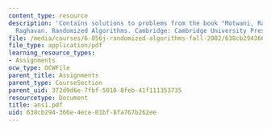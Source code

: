 ```yaml
---
content_type: resource
description: 'Contains solutions to problems from the book "Motwani, Rajeez, and Prabhakar
  Raghavan. Randomized Algorithms. Cambridge: Cambridge University Press,1995."'
file: /media/courses/6-856j-randomized-algorithms-fall-2002/638cb294366e4ece01bf8fa767b262ee_ans1.pdf
file_type: application/pdf
learning_resource_types:
- Assignments
ocw_type: OCWFile
parent_title: Assignments
parent_type: CourseSection
parent_uid: 372d9d6e-7fbf-5010-8feb-41f111353735
resourcetype: Document
title: ans1.pdf
uid: 638cb294-366e-4ece-01bf-8fa767b262ee
---
```

